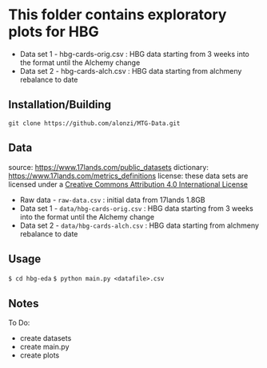 # This folder contains exploratory plots for HBG
* Data set 1 - hbg-cards-orig.csv : HBG data starting from 3 weeks into the format until the Alchemy change 
* Data set 2 - hbg-cards-alch.csv : HBG data starting from alchmeny rebalance to date

## Installation/Building
`git clone https://github.com/alonzi/MTG-Data.git`

## Data
source: https://www.17lands.com/public_datasets
dictionary: https://www.17lands.com/metrics_definitions
license: these data sets are licensed under a [Creative Commons Attribution 4.0 International License](http://creativecommons.org/licenses/by/4.0/)

* Raw data - `raw-data.csv` : initial data from 17lands 1.8GB
* Data set 1 - `data/hbg-cards-orig.csv` : HBG data starting from 3 weeks into the format until the Alchemy change 
* Data set 2 - `data/hbg-cards-alch.csv` : HBG data starting from alchmeny rebalance to date

## Usage
`$ cd hbg-eda`
`$ python main.py <datafile>.csv`

## Notes
To Do:
* create datasets
* create main.py
* create plots
